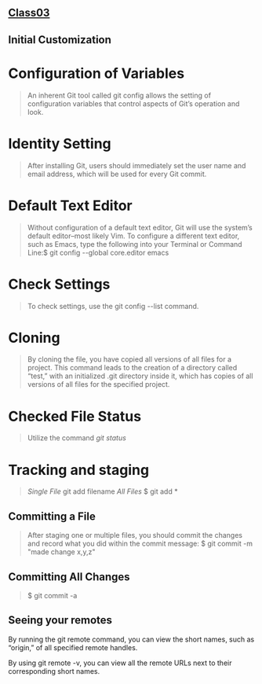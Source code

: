 ## [Class03](/Class03)

## Initial Customization

# Configuration of Variables
>An inherent Git tool called git config allows the setting of configuration variables that control aspects of Git’s operation and look.

# Identity Setting

>After installing Git, users should immediately set the user name and email address, which will be used for every Git commit.

# Default Text Editor

>Without configuration of a default text editor, Git will use the system’s default editor–most likely Vim. To configure a different text editor, such as Emacs, type the following into your Terminal or Command Line:$ git config --global core.editor emacs

# Check Settings

>To check settings, use the git config --list command.

# Cloning

>By cloning the file, you have copied all versions of all files for a project. This command leads to the creation of a directory called “test,” with an initialized .git directory inside it, which has copies of all versions of all files for the specified project.

# Checked File Status

>Utilize the command *git status*

# Tracking and staging
>*Single File*
git add filename
>*All Files*
$ git add *

## Committing a File

>After staging one or multiple files, you should commit the changes and record what you did within the commit message:
> $ git commit -m "made change x,y,z"

## Committing All Changes

> $ git commit -a

## Seeing your remotes

By running the git remote command, you can view the short names, such as “origin,” of all specified remote handles.

By using git remote -v, you can view all the remote URLs next to their corresponding short names.
